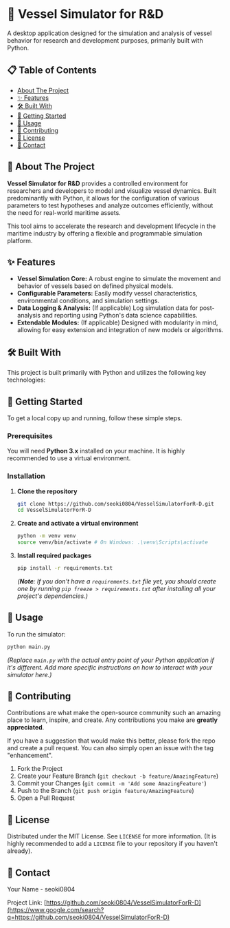 # 🚢 Vessel Simulator for R&D

A desktop application designed for the simulation and analysis of vessel behavior for research and development purposes, primarily built with Python.

## 📋 Table of Contents

  - [About The Project](https://www.google.com/search?q=%23about-the-project)
  - [✨ Features](https://www.google.com/search?q=%23features)
  - [🛠️ Built With](https://www.google.com/search?q=%23built-with)
  - [🚀 Getting Started](https://www.google.com/search?q=%23getting-started)
  - [📖 Usage](https://www.google.com/search?q=%23usage)
  - [🤝 Contributing](https://www.google.com/search?q=%23contributing)
  - [📜 License](https://www.google.com/search?q=%23license)
  - [📧 Contact](https://www.google.com/search?q=%23contact)

## 📖 About The Project

**Vessel Simulator for R\&D** provides a controlled environment for researchers and developers to model and visualize vessel dynamics. Built predominantly with Python, it allows for the configuration of various parameters to test hypotheses and analyze outcomes efficiently, without the need for real-world maritime assets.

This tool aims to accelerate the research and development lifecycle in the maritime industry by offering a flexible and programmable simulation platform.

## ✨ Features

  * **Vessel Simulation Core:** A robust engine to simulate the movement and behavior of vessels based on defined physical models.
  * **Configurable Parameters:** Easily modify vessel characteristics, environmental conditions, and simulation settings.
  * **Data Logging & Analysis:** (If applicable) Log simulation data for post-analysis and reporting using Python's data science capabilities.
  * **Extendable Modules:** (If applicable) Designed with modularity in mind, allowing for easy extension and integration of new models or algorithms.

## 🛠️ Built With

This project is built primarily with Python and utilizes the following key technologies:

## 🚀 Getting Started

To get a local copy up and running, follow these simple steps.

### Prerequisites

You will need **Python 3.x** installed on your machine. It is highly recommended to use a virtual environment.

### Installation

1.  **Clone the repository**
    ```sh
    git clone https://github.com/seoki0804/VesselSimulatorForR-D.git
    cd VesselSimulatorForR-D
    ```
2.  **Create and activate a virtual environment**
    ```sh
    python -m venv venv
    source venv/bin/activate # On Windows: .\venv\Scripts\activate
    ```
3.  **Install required packages**
    ```sh
    pip install -r requirements.txt
    ```
    *(**Note**: If you don't have a `requirements.txt` file yet, you should create one by running `pip freeze > requirements.txt` after installing all your project's dependencies.)*

## 📖 Usage

To run the simulator:

```sh
python main.py
```

*(Replace `main.py` with the actual entry point of your Python application if it's different. Add more specific instructions on how to interact with your simulator here.)*

## 🤝 Contributing

Contributions are what make the open-source community such an amazing place to learn, inspire, and create. Any contributions you make are **greatly appreciated**.

If you have a suggestion that would make this better, please fork the repo and create a pull request. You can also simply open an issue with the tag "enhancement".

1.  Fork the Project
2.  Create your Feature Branch (`git checkout -b feature/AmazingFeature`)
3.  Commit your Changes (`git commit -m 'Add some AmazingFeature'`)
4.  Push to the Branch (`git push origin feature/AmazingFeature`)
5.  Open a Pull Request

## 📜 License

Distributed under the MIT License. See `LICENSE` for more information. (It is highly recommended to add a `LICENSE` file to your repository if you haven't already).

## 📧 Contact

Your Name - seoki0804

Project Link: [https://github.com/seoki0804/VesselSimulatorForR-D](https://www.google.com/search?q=https://github.com/seoki0804/VesselSimulatorForR-D)

